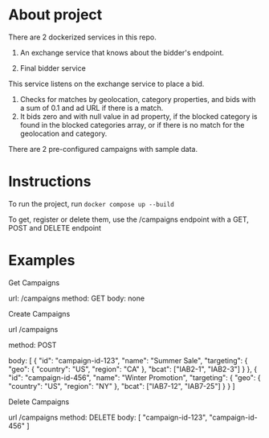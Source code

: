 # About project

There are 2 dockerized services in this repo.

1. An exchange service that knows about the bidder's endpoint.

2. Final bidder service

This service listens on the exchange service to place a bid.
1. Checks for matches by geolocation, category properties, and bids with a sum of 0.1 and ad URL if there is a match.
2. It bids zero and with null value in ad property, if the blocked category is found in the blocked categories array, or if there is no match for the geolocation and category.

There are 2 pre-configured campaigns with sample data.

# Instructions

To run the project, run `docker compose up --build`

To get, register or delete them, use the /campaigns endpoint with a GET, POST and DELETE endpoint

# Examples

Get Campaigns

url: /campaigns
method: GET
body: none

Create Campaigns

url /campaigns

method: POST

body: 
    [
      {
        "id": "campaign-id-123",
        "name": "Summer Sale",
        "targeting": {
          "geo": {
            "country": "US",
            "region": "CA"
          },
          "bcat": ["IAB2-1", "IAB2-3"]
        }
      },
      {
        "id": "campaign-id-456",
        "name": "Winter Promotion",
        "targeting": {
          "geo": {
            "country": "US",
            "region": "NY"
          },
          "bcat": ["IAB7-12", "IAB7-25"]
        }
      }
    ]

Delete Campaigns

url /campaigns
method: DELETE
body: [
  "campaign-id-123",
  "campaign-id-456"
]

